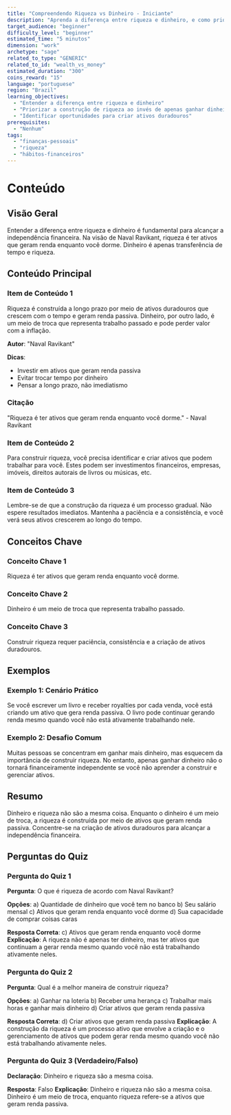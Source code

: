 ```yaml
---
title: "Compreendendo Riqueza vs Dinheiro - Iniciante"
description: "Aprenda a diferença entre riqueza e dinheiro, e como priorizar a construção de riqueza"
target_audience: "beginner"
difficulty_level: "beginner"
estimated_time: "5 minutos"
dimension: "work"
archetype: "sage"
related_to_type: "GENERIC"
related_to_id: "wealth_vs_money"
estimated_duration: "300"
coins_reward: "15"
language: "portuguese"
region: "Brazil"
learning_objectives:
  - "Entender a diferença entre riqueza e dinheiro"
  - "Priorizar a construção de riqueza ao invés de apenas ganhar dinheiro"
  - "Identificar oportunidades para criar ativos duradouros"
prerequisites:
  - "Nenhum"
tags:
  - "finanças-pessoais"
  - "riqueza"
  - "hábitos-financeiros"
---
```


# Conteúdo

## Visão Geral
Entender a diferença entre riqueza e dinheiro é fundamental para alcançar a independência financeira. Na visão de Naval Ravikant, riqueza é ter ativos que geram renda enquanto você dorme. Dinheiro é apenas transferência de tempo e riqueza.

## Conteúdo Principal

### Item de Conteúdo 1
Riqueza é construída a longo prazo por meio de ativos duradouros que crescem com o tempo e geram renda passiva. Dinheiro, por outro lado, é um meio de troca que representa trabalho passado e pode perder valor com a inflação.

**Autor**: "Naval Ravikant"

**Dicas**:
- Investir em ativos que geram renda passiva
- Evitar trocar tempo por dinheiro
- Pensar a longo prazo, não imediatismo

### Citação
"Riqueza é ter ativos que geram renda enquanto você dorme." - Naval Ravikant

### Item de Conteúdo 2
Para construir riqueza, você precisa identificar e criar ativos que podem trabalhar para você. Estes podem ser investimentos financeiros, empresas, imóveis, direitos autorais de livros ou músicas, etc.

### Item de Conteúdo 3
Lembre-se de que a construção da riqueza é um processo gradual. Não espere resultados imediatos. Mantenha a paciência e a consistência, e você verá seus ativos crescerem ao longo do tempo.

## Conceitos Chave

### Conceito Chave 1
Riqueza é ter ativos que geram renda enquanto você dorme.

### Conceito Chave 2
Dinheiro é um meio de troca que representa trabalho passado.

### Conceito Chave 3
Construir riqueza requer paciência, consistência e a criação de ativos duradouros.

## Exemplos

### Exemplo 1: Cenário Prático
Se você escrever um livro e receber royalties por cada venda, você está criando um ativo que gera renda passiva. O livro pode continuar gerando renda mesmo quando você não está ativamente trabalhando nele.

### Exemplo 2: Desafio Comum
Muitas pessoas se concentram em ganhar mais dinheiro, mas esquecem da importância de construir riqueza. No entanto, apenas ganhar dinheiro não o tornará financeiramente independente se você não aprender a construir e gerenciar ativos.

## Resumo

Dinheiro e riqueza não são a mesma coisa. Enquanto o dinheiro é um meio de troca, a riqueza é construída por meio de ativos que geram renda passiva. Concentre-se na criação de ativos duradouros para alcançar a independência financeira.

## Perguntas do Quiz

### Pergunta do Quiz 1
**Pergunta**: O que é riqueza de acordo com Naval Ravikant?

**Opções**:
a) Quantidade de dinheiro que você tem no banco
b) Seu salário mensal
c) Ativos que geram renda enquanto você dorme
d) Sua capacidade de comprar coisas caras

**Resposta Correta**: c) Ativos que geram renda enquanto você dorme
**Explicação**: A riqueza não é apenas ter dinheiro, mas ter ativos que continuam a gerar renda mesmo quando você não está trabalhando ativamente neles.

### Pergunta do Quiz 2
**Pergunta**: Qual é a melhor maneira de construir riqueza?

**Opções**:
a) Ganhar na loteria
b) Receber uma herança
c) Trabalhar mais horas e ganhar mais dinheiro
d) Criar ativos que geram renda passiva

**Resposta Correta**: d) Criar ativos que geram renda passiva
**Explicação**: A construção da riqueza é um processo ativo que envolve a criação e o gerenciamento de ativos que podem gerar renda mesmo quando você não está trabalhando ativamente neles.

### Pergunta do Quiz 3 (Verdadeiro/Falso)
**Declaração**: Dinheiro e riqueza são a mesma coisa.

**Resposta**: Falso
**Explicação**: Dinheiro e riqueza não são a mesma coisa. Dinheiro é um meio de troca, enquanto riqueza refere-se a ativos que geram renda passiva.